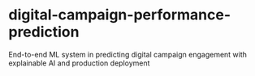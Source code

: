 # digital-campaign-performance-prediction
 End-to-end ML system in predicting digital campaign engagement with explainable AI and production deployment
